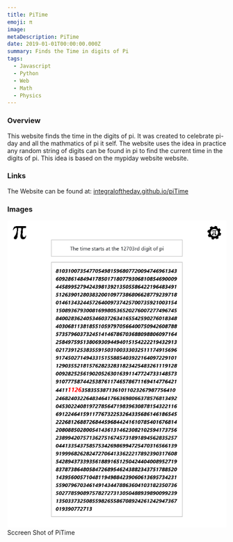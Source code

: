 ```yaml
---
title: PiTime
emoji: π
image: 
metaDescription: PiTime
date: 2019-01-01T00:00:00.000Z
summary: Finds the Time in digits of Pi
tags:
  - Javascript
  - Python
  - Web
  - Math
  - Physics
---
```


### Overview
This website finds the time in the digits of pi. It was created to celebrate pi-day and all the mathmatics of pi it self. The website uses the idea in practice any random string of digits can be found in pi to find the current time in the digits of pi. This idea is based on the mypiday website website.

### Links

The Website can be found at: [integraloftheday.github.io/piTime](https://integraloftheday.github.io/piTime)

### Images 

![PiTime Screenshot](/static/img/PiTime.png)
Sccreen Shot of PiTime


